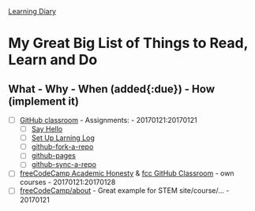 [Learning Diary](./main.md)

# My Great Big List of Things to Read, Learn and Do

## What - Why - When (added{:due}) - How (implement it)

- [ ] [GitHub classroom](https://classroom.github.com/classrooms/17445834-2016-2017-ap-csp-i2cs) -  Assignments:  - 20170121:20170121
    - [ ] [Say Hello](https://classroom.github.com/assignment-invitations/1530a34b6103959d1b448bea84c51d73) 
    - [ ] [Set Up Larning Log](https://classroom.github.com/assignment-invitations/036035f4d79c5ffac8af470966f0b948)
    - [ ] [github-fork-a-repo](https://github.com/templetontitan/20162017-classroom-outline/blob/master/knowledge/github-fork-a-repo.md)
    - [ ] [github-pages](https://github.com/templetontitan/20162017-classroom-outline/blob/master/knowledge/github-pages.md)
    - [ ] [github-sync-a-repo](https://github.com/templetontitan/20162017-classroom-outline/blob/master/knowledge/github-sync-a-repo.md)
- [ ] [freeCodeCamp Academic Honesty](https://www.freecodecamp.com/academic-honesty) & [fcc GitHub Classroom](https://github.com/templetontitan/20162017-classroom-outline/blob/master/practice/freecodecamp.md) - own courses - 20170121:20170128
- [ ] [freeCodeCamp/about](https://www.freecodecamp.com/about/) - Great example for STEM site/course/... - 20170121
